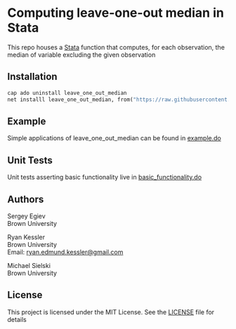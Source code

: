 # Computing leave-one-out median in Stata

This repo houses a [Stata](https://www.stata.com/) function that computes, for each observation, the median of variable excluding the given observation 

## Installation 

```stata
cap ado uninstall leave_one_out_median
net installl leave_one_out_median, from("https://raw.githubusercontent.com/ryanedmundkessler/leave_one_out_median/master/ado/")
```

## Example

Simple applications of leave_one_out_median can be found in [example.do](./example/code/example.do)

## Unit Tests

Unit tests asserting basic functionality live in [basic_functionality.do](./test/code/basic_functionality.do)

## Authors 

Sergey Egiev
<br>Brown University

Ryan Kessler
<br>Brown University
<br>Email: ryan.edmund.kessler@gmail.com

Michael Sielski
<br>Brown University

## License

This project is licensed under the MIT License. See the [LICENSE](LICENSE) file for details
